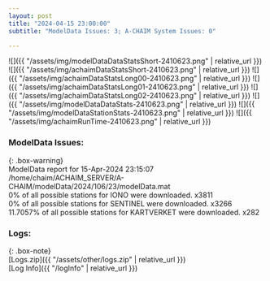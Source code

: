 ```yaml
---
layout: post
title: "2024-04-15 23:00:00"
subtitle: "ModelData Issues: 3; A-CHAIM System Issues: 0"

---
```


![]({{ "/assets/img/modelDataDataStatsShort-2410623.png" | relative_url }})
![]({{ "/assets/img/achaimDataStatsShort-2410623.png" | relative_url }})
![]({{ "/assets/img/achaimDataStatsLong00-2410623.png" | relative_url }})
![]({{ "/assets/img/achaimDataStatsLong01-2410623.png" | relative_url }})
![]({{ "/assets/img/achaimDataStatsLong02-2410623.png" | relative_url }})
![]({{ "/assets/img/modelDataDataStats-2410623.png" | relative_url }})
![]({{ "/assets/img/modelDataStationStats-2410623.png" | relative_url }})
![]({{ "/assets/img/achaimRunTime-2410623.png" | relative_url }})


### ModelData Issues:  
  
{: .box-warning}  
 ModelData report for 15-Apr-2024 23:15:07   
 /home/chaim/ACHAIM_SERVER/A-CHAIM/modelData/2024/106/23/modelData.mat   
 0% of all possible stations for IONO were downloaded. x3811   
 0% of all possible stations for SENTINEL were downloaded. x3266   
 11.7057% of all possible stations for KARTVERKET were downloaded. x282   
  


### Logs:  
  
{: .box-note}  
[Logs.zip]({{ "/assets/other/logs.zip" | relative_url }})  
[Log Info]({{ "/logInfo" | relative_url }})  
